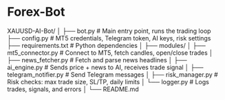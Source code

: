 # Forex-Bot

XAUUSD-AI-Bot/
│
├── bot.py                     # Main entry point, runs the trading loop
├── config.py                  # MT5 credentials, Telegram token, AI keys, risk settings
├── requirements.txt           # Python dependencies
│
├── modules/
│   ├── mt5_connector.py       # Connect to MT5, fetch candles, open/close trades
│   ├── news_fetcher.py        # Fetch and parse news headlines
│   ├── ai_engine.py           # Sends price + news to AI, receives trade signal
│   ├── telegram_notifier.py   # Send Telegram messages
│   ├── risk_manager.py        # Risk checks: max trade size, SL/TP, daily limits
│   └── logger.py              # Logs trades, signals, and errors
│
└── README.md

